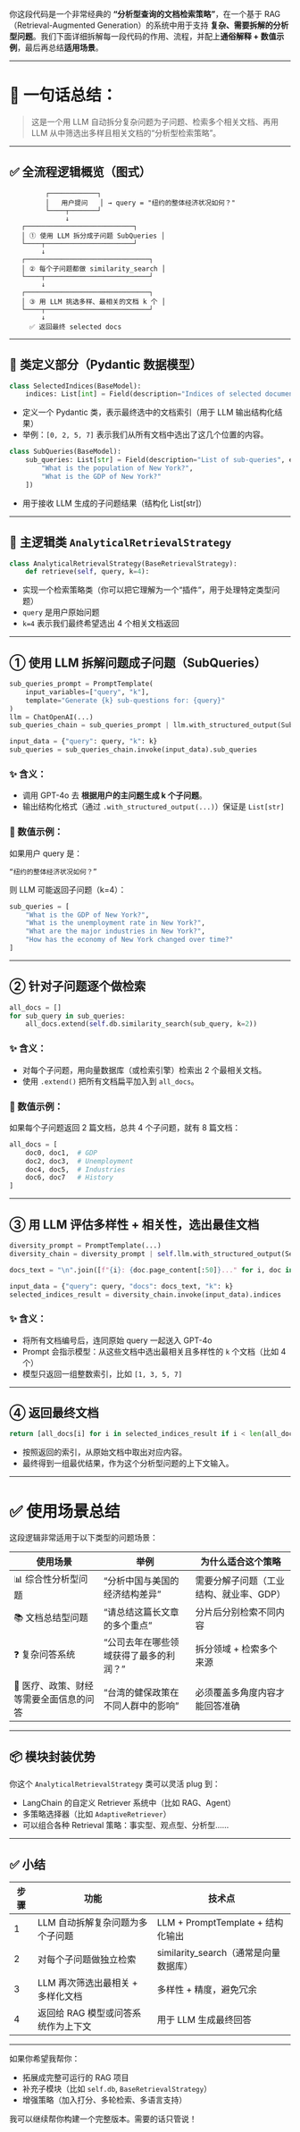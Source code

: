 你这段代码是一个非常经典的 **“分析型查询的文档检索策略”**，在一个基于 RAG（Retrieval-Augmented Generation）的系统中用于支持 **复杂、需要拆解的分析型问题**。我们下面详细拆解每一段代码的作用、流程，并配上**通俗解释 + 数值示例**，最后再总结**适用场景**。

---

# 🧠 一句话总结：

> 这是一个用 LLM 自动拆分复杂问题为子问题、检索多个相关文档、再用 LLM 从中筛选出多样且相关文档的“分析型检索策略”。

---

## ✅ 全流程逻辑概览（图式）

```
         ┌────────────┐
         │   用户提问   │ → query = "纽约的整体经济状况如何？"
         └────┬───────┘
              ↓
   ┌───────────────────────────┐
   │ ① 使用 LLM 拆分成子问题 SubQueries │
   └────┬──────────────────────┘
        ↓
   ┌───────────────────────────────┐
   │ ② 每个子问题都做 similarity_search │
   └────┬──────────────────────────┘
        ↓
   ┌───────────────────────────────┐
   │ ③ 用 LLM 挑选多样、最相关的文档 k 个 │
   └────┬──────────────────────────┘
        ↓
     ✅ 返回最终 selected docs
```

---

## 🧩 类定义部分（Pydantic 数据模型）

```python
class SelectedIndices(BaseModel):
    indices: List[int] = Field(description="Indices of selected documents", example=[0, 1, 2, 3])
```

* 定义一个 Pydantic 类，表示最终选中的文档索引（用于 LLM 输出结构化结果）
* 举例：`[0, 2, 5, 7]` 表示我们从所有文档中选出了这几个位置的内容。

```python
class SubQueries(BaseModel):
    sub_queries: List[str] = Field(description="List of sub-queries", example=[
        "What is the population of New York?", 
        "What is the GDP of New York?"
    ])
```

* 用于接收 LLM 生成的子问题结果（结构化 List\[str]）

---

## 🧠 主逻辑类 `AnalyticalRetrievalStrategy`

```python
class AnalyticalRetrievalStrategy(BaseRetrievalStrategy):
    def retrieve(self, query, k=4):
```

* 实现一个检索策略类（你可以把它理解为一个“插件”，用于处理特定类型问题）
* `query` 是用户原始问题
* `k=4` 表示我们最终希望选出 4 个相关文档返回

---

## ① 使用 LLM 拆解问题成子问题（SubQueries）

```python
sub_queries_prompt = PromptTemplate(
    input_variables=["query", "k"],
    template="Generate {k} sub-questions for: {query}"
)
llm = ChatOpenAI(...)
sub_queries_chain = sub_queries_prompt | llm.with_structured_output(SubQueries)

input_data = {"query": query, "k": k}
sub_queries = sub_queries_chain.invoke(input_data).sub_queries
```

### ✨ 含义：

* 调用 GPT-4o 去 **根据用户的主问题生成 k 个子问题**。
* 输出结构化格式（通过 `.with_structured_output(...)`）保证是 `List[str]`

### 🧪 数值示例：

如果用户 query 是：

```text
“纽约的整体经济状况如何？”
```

则 LLM 可能返回子问题（k=4）：

```python
sub_queries = [
    "What is the GDP of New York?",
    "What is the unemployment rate in New York?",
    "What are the major industries in New York?",
    "How has the economy of New York changed over time?"
]
```

---

## ② 针对子问题逐个做检索

```python
all_docs = []
for sub_query in sub_queries:
    all_docs.extend(self.db.similarity_search(sub_query, k=2))
```

### ✨ 含义：

* 对每个子问题，用向量数据库（或检索引擎）检索出 2 个最相关文档。
* 使用 `.extend()` 把所有文档扁平加入到 `all_docs`。

### 🧪 数值示例：

如果每个子问题返回 2 篇文档，总共 4 个子问题，就有 8 篇文档：

```python
all_docs = [
    doc0, doc1,  # GDP
    doc2, doc3,  # Unemployment
    doc4, doc5,  # Industries
    doc6, doc7   # History
]
```

---

## ③ 用 LLM 评估多样性 + 相关性，选出最佳文档

```python
diversity_prompt = PromptTemplate(...)
diversity_chain = diversity_prompt | self.llm.with_structured_output(SelectedIndices)

docs_text = "\n".join([f"{i}: {doc.page_content[:50]}..." for i, doc in enumerate(all_docs)])

input_data = {"query": query, "docs": docs_text, "k": k}
selected_indices_result = diversity_chain.invoke(input_data).indices
```

### ✨ 含义：

* 将所有文档编号后，连同原始 query 一起送入 GPT-4o
* Prompt 会指示模型：从这些文档中选出最相关且多样性的 `k` 个文档（比如 4 个）
* 模型只返回一组整数索引，比如 `[1, 3, 5, 7]`

---

## ④ 返回最终文档

```python
return [all_docs[i] for i in selected_indices_result if i < len(all_docs)]
```

* 按照返回的索引，从原始文档中取出对应内容。
* 最终得到一组最优结果，作为这个分析型问题的上下文输入。

---

# ✅ 使用场景总结

这段逻辑非常适用于以下类型的问题场景：

| 使用场景                  | 举例                   | 为什么适合这个策略             |
| --------------------- | -------------------- | --------------------- |
| 📊 综合性分析型问题           | “分析中国与美国的经济结构差异”     | 需要分解子问题（工业结构、就业率、GDP） |
| 📚 文档总结型问题            | “请总结这篇长文章的多个重点”      | 分片后分别检索不同内容           |
| ❓ 复杂问答系统              | “公司去年在哪些领域获得了最多的利润？” | 拆分领域 + 检索多个来源         |
| 📌 医疗、政策、财经等需要全面信息的问答 | “台湾的健保政策在不同人群中的影响”   | 必须覆盖多角度内容才能回答准确       |

---

## 📦 模块封装优势

你这个 `AnalyticalRetrievalStrategy` 类可以灵活 plug 到：

* LangChain 的自定义 Retriever 系统中（比如 RAG、Agent）
* 多策略选择器（比如 `AdaptiveRetriever`）
* 可以组合各种 Retrieval 策略：事实型、观点型、分析型……

---

## ✅ 小结

| 步骤 | 功能                   | 技术点                          |
| -- | -------------------- | ---------------------------- |
| 1  | LLM 自动拆解复杂问题为多个子问题   | LLM + PromptTemplate + 结构化输出 |
| 2  | 对每个子问题做独立检索          | similarity\_search（通常是向量数据库） |
| 3  | LLM 再次筛选出最相关 + 多样化文档 | 多样性 + 精度，避免冗余                |
| 4  | 返回给 RAG 模型或问答系统作为上下文 | 用于 LLM 生成最终回答                |

---

如果你希望我帮你：

* 拓展成完整可运行的 RAG 项目
* 补充子模块（比如 `self.db`, `BaseRetrievalStrategy`）
* 增强策略（加入打分、多轮检索、多语言支持）

我可以继续帮你构建一个完整版本。需要的话只管说！
